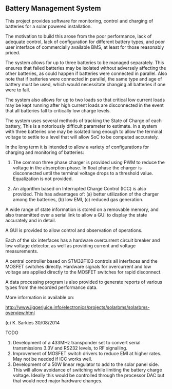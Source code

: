 Battery Management System
-------------------------

This project provides software for monitoring, control and charging of batteries
for a solar powered installation.

The motivation to build this arose from the poor performance, lack of
adequate control, lack of configuration for different battery types, and poor
user interface of commercially available BMS, at least for those reasonably
priced.

The system allows for up to three batteries to be managed separately. This
ensures that failed batteries may be isolated without adversely affecting the
other batteries, as could happen if batteries were connected in parallel. Also
note that if batteries were connected in parallel, the same type and age of
battery must be used, which would necessitate changing all batteries if one were
to fail.

The system also allows for up to two loads so that critical low current loads
may be kept running after high current loads are disconnected in the event
that all batteries fall to critically low charge levels.

The system uses several methods of tracking the State of Charge of each battery,
This is a notoriously difficult parameter to estimate. In a system with three
batteries one may be isolated long enough to allow the terminal voltage to
settle to a level that will allow SoC to be computed accurately.

In the long term it is intended to allow a variety of configurations for
charging and monitoring of batteries:

1. The common three phase charger is provided using PWM to reduce the voltage
   in the absorption phase. In float phase the charger is disconnected until the
   terminal voltage drops to a threshold value. Equalization is not provided.

2. An algorithm based on Interrupted Charge Control (ICC) is also provided.
   This has advantages of:
   (a) better utilization of the charger among the batteries,
   (b) low EMI,
   (c) reduced gas generation.

A wide range of state information is stored on a removable memory, and also
transmitted over a serial link to allow a GUI to display the state accurately
and in detail.

A GUI is provided to allow control and observation of operations.

Each of the six interfaces has a hardware overcurrent circuit breaker and low
voltage detector, as well as providing current and voltage measurements.

A central controller based on STM32F103 controls all interfaces and the MOSFET
switches directly. Hardware signals for overcurrent and low voltage are applied
directly to the MOSFET switches for rapid disconnect.

A data processing program is also provided to generate reports of various types
from the recorded performance data.

More information is available on:

http://www.jiggerjuice.info/electronics/projects/solarbms/solarbms-overview.html

(c) K. Sarkies 30/08/2014

TODO

1. Development of a 433MHz transponder set to convert serial transmissions 3.3V
   and RS232 levels, to RF signalling.
2. Improvement of MOSFET switch drivers to reduce EMI at higher rates. May not
   be needed if ICC works well.
3. Development of a 50W linear regulator to add to the solar panel side. This
   will allow avoidance of switching while limiting the battery charge voltage.
   Ideally this would be controlled through the processor DAC but that would
   need major hardware changes.

